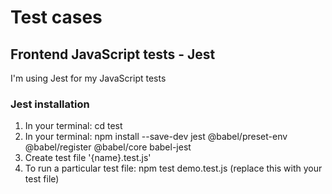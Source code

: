 # Test cases

## Frontend JavaScript tests - Jest

I'm using Jest for my JavaScript tests

### Jest installation
1. In your terminal: cd test
2. In your terminal: npm install --save-dev jest @babel/preset-env @babel/register @babel/core babel-jest
3. Create test file '{name}.test.js'
4. To run a particular test file: npm test demo.test.js (replace this with your test file)
